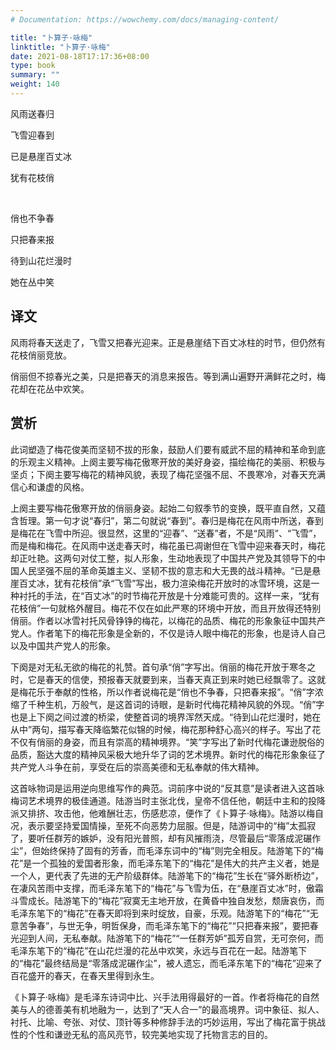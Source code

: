 ```yaml
---
# Documentation: https://wowchemy.com/docs/managing-content/

title: "卜算子·咏梅"
linktitle: "卜算子·咏梅"
date: 2021-08-18T17:17:36+08:00
type: book
summary: ""
weight: 140
---
```


<!--more-->

<div class="poetry">

风雨送春归

飞雪迎春到

已是悬崖百丈冰

犹有花枝俏

<br>

俏也不争春

只把春来报

待到山花烂漫时

她在丛中笑

</div>

## 译文

风雨将春天送走了，飞雪又把春光迎来。正是悬崖结下百丈冰柱的时节，但仍然有花枝俏丽竞放。

俏丽但不掠春光之美，只是把春天的消息来报告。等到满山遍野开满鲜花之时，梅花却在花丛中欢笑。

## 赏析

此词塑造了梅花俊美而坚韧不拔的形象，鼓励人们要有威武不屈的精神和革命到底的乐观主义精神。上阕主要写梅花傲寒开放的美好身姿，描绘梅花的美丽、积极与坚贞；下阕主要写梅花的精神风貌，表现了梅花坚强不屈、不畏寒冷，对春天充满信心和谦虚的风格。

上阕主要写梅花傲寒开放的俏丽身姿。起始二句叙季节的变换，既平直自然，又蕴含哲理。第一句才说“春归”，第二句就说“春到”。春归是梅花在风雨中所送，春到是梅花在飞雪中所迎。很显然，这里的“迎春”、“送春”者，不是“风雨”、“飞雪”，而是梅和梅花。在风雨中送走春天时，梅花虽已凋谢但在飞雪中迎来春天时，梅花却正吐艳。这两句对仗工整，拟人形象，生动地表现了中国共产党及其领导下的中国人民坚强不屈的革命英雄主义、坚韧不拔的意志和大无畏的战斗精神。“已是悬崖百丈冰，犹有花枝俏”承“飞雪”写出，极力渲染梅花开放时的冰雪环境，这是一种衬托的手法，在“百丈冰”的时节梅花开放是十分难能可贵的。这样一来，“犹有花枝俏”一句就格外醒目。梅花不仅在如此严寒的环境中开放，而且开放得还特别俏丽。作者以冰雪衬托风骨铮铮的梅花，以梅花的品质、梅花的形象象征中国共产党人。作者笔下的梅花形象是全新的，不仅是诗人眼中梅花的形象，也是诗人自己以及中国共产党人的形象。

下阕是对无私无欲的梅花的礼赞。首句承“俏”字写出。俏丽的梅花开放于寒冬之时，它是春天的信使，预报春天就要到来，当春天真正到来时她已经飘零了。这就是梅花乐于奉献的性格，所以作者说梅花是“俏也不争春，只把春来报”。“俏”字浓缩了千种生机，万般气，是这首词的诗眼，是新时代梅花精神风貌的外现。“俏”字也是上下阕之间过渡的桥梁，使整首词的境界浑然天成。“待到山花烂漫时，她在从中”两句，描写春天降临繁花似锦的时候，梅花那种舒心高兴的样子。写出了花不仅有俏丽的身姿，而且有崇高的精神境界。“笑”字写出了新时代梅花谦逊脱俗的品质，豁达大度的精神风采极大地升华了词的艺术境界。新时代的梅花形象象征了共产党人斗争在前，享受在后的崇高美德和无私奉献的伟大精神。

这首咏物词是运用逆向思维写作的典范。词前序中说的“反其意”是读者进入这首咏梅词艺术境界的极佳通道。陆游当时主张北伐，皇帝不信任他，朝廷中主和的投降派又排挤、攻击他，他难酬壮志，伤感悲凉，便作了《卜算子·咏梅》。陆游以梅自况，表示要坚持爱国情操，至死不向恶势力屈服。但是，陆游词中的“梅”太孤寂了，要听任群芳的嫉妒，没有阳光普照，却有风摧雨浇，尽管最后“零落成泥碾作尘”，但始终保持了固有的芳香，而毛泽东词中的“梅”则完全相反。陆游笔下的“梅花”是一个孤独的爱国者形象，而毛泽东笔下的“梅花”是伟大的共产主义者，她是一个人，更代表了先进的无产阶级群体。陆游笔下的“梅花”生长在“驿外断桥边”，在凄风苦雨中支撑，而毛泽东笔下的“梅花”与飞雪为伍，在“悬崖百丈冰”时，傲霜斗雪成长。陆游笔下的“梅花”寂寞无主地开放，在黄昏中独自发愁，颓唐哀伤，而毛泽东笔下的“梅花”在春天即将到来时绽放，自豪，乐观。陆游笔下的“梅花”“无意苦争春”，与世无争，明哲保身，而毛泽东笔下的“梅花”“只把春来报”，要把春光迎到人间，无私奉献。陆游笔下的“梅花”“一任群芳妒”孤芳自赏，无可奈何，而毛泽东笔下的“梅花”在山花烂漫的花丛中欢笑，永远与百花在一起。陆游笔下的“梅花”最终结局是“零落成泥碾作尘”，被人遗忘，而毛泽东笔下的“梅花”迎来了百花盛开的春天，在春天里得到永生。

《卜算子·咏梅》是毛泽东诗词中比、兴手法用得最好的一首。作者将梅花的自然美与人的德善美有机地融为一，达到了“天人合一”的最高境界。词中象征、拟人、衬托、比喻、夸张、对仗、顶针等多种修辞手法的巧妙运用，写出了梅花富于挑战性的个性和谦逊无私的高风亮节，较完美地实现了托物言志的目的。